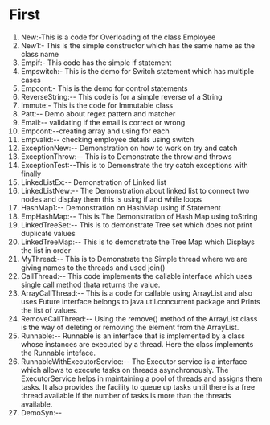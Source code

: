 # First
1) New:-This is a code for Overloading of the class Employee
2) New1:- This is the simple constructor which has the same name as the class name
3) Empif:- This code has the simple if statement
4) Empswitch:- This is the demo for Switch statement which has multiple cases
5) Empcont:- This is the demo for control statements
6) ReverseString:-- This code is for a simple reverse of a String
7) Immute:- This is the code for Immutable class
8) Patt:-- Demo about regex pattern and matcher
9) Email:-- validating if the email is correct or wrong
10) Empcont:--creating array and using for each
11) Empvalid:-- checking employee details using switch
12) ExceptionNew:-- Demonstration on how to work on try and catch
13) ExceptionThrow:-- This is to Demonstrate the throw and throws
14) ExceptionTest:--This is to Demonstrate the try catch exceptions with finally
15) LinkedListEx:-- Demonstration of Linked list
16) LinkedListNew:-- The Demonstration about linked list to connect two nodes and display them this is using if and while loops
17) HashMap1:-- Demonstration on HashMap using if Statement
18) EmpHashMap:-- This is The Demonstration of Hash Map using toString
19) LinkedTreeSet:-- This is to demonstrate Tree set which does not print duplicate values
20) LinkedTreeMap:-- This is to demonstrate the Tree Map which Displays the list in order
21) MyThread:-- This is to Demonstrate the Simple thread where we are giving names to the threads and used join()
22) CallThread:-- This code implements the callable interface which uses single call method thata returns the value.
23) ArrayCallThread:-- This is a code for callable using ArrayList and also uses Future interface belongs to java.util.concurrent package and Prints the list of values.
24) RemoveCallThread:-- Using the remove() method of the ArrayList class is the way of deleting or removing the element from the ArrayList.  
25) Runnable:-- Runnable is an interface that is implemented by a class whose instances are executed by a thread. Here the class implements the Runnable inteface.
26) RunnableWithExecutorService:-- The Executor service is a interface which allows to execute tasks on threads asynchronously. The ExecutorService helps in maintaining a pool of threads and assigns them tasks. It also provides the facility to queue up tasks until there is a free thread available if the number of tasks is more than the threads available. 
27) DemoSyn:-- 
